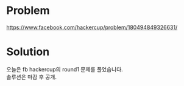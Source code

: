 # Problem
https://www.facebook.com/hackercup/problem/180494849326631/

# Solution
오늘은 fb hackercup의 round1 문제를 풀었습니다.<br/>
솔루션은 마감 후 공개.
